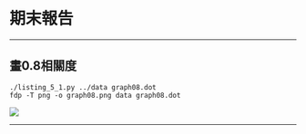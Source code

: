 # 期末報告

---

## 畫0.8相關度

```
./listing_5_1.py ../data graph08.dot
fdp -T png -o graph08.png data graph08.dot
```
![](https://imgur.com/a/afFOXmn.png)

---


